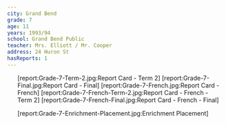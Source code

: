 ```yaml
---
city: Grand Bend
grade: 7
age: 11
years: 1993/94
school: Grand Bend Public
teacher: Mrs. Elliott / Mr. Cooper
address: 24 Huron St
hasReports: 1
---
```


<ul>
[report:Grade-7-Term-2.jpg:Report Card - Term 2]
[report:Grade-7-Final.jpg:Report Card - Final]
[report:Grade-7-French.jpg:Report Card - French]
[report:Grade-7-French-Term-2.jpg:Report Card - French - Term 2]
[report:Grade-7-French-Final.jpg:Report Card - French - Final]
</ul>

<ul>
[report:Grade-7-Enrichment-Placement.jpg:Enrichment Placement]
</ul>
